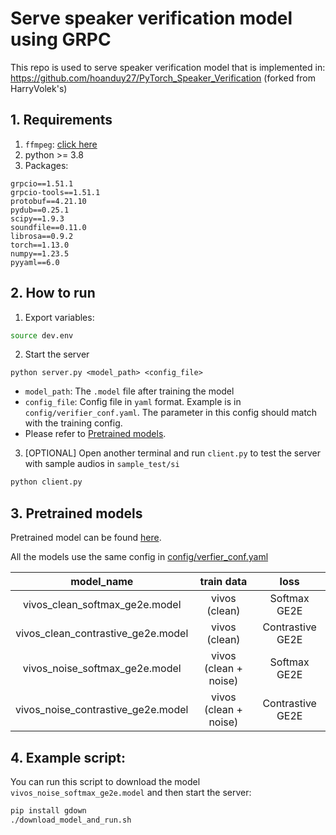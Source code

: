# Serve speaker verification model using GRPC
This repo is used to serve speaker verification model that is implemented in: https://github.com/hoanduy27/PyTorch_Speaker_Verification (forked from HarryVolek's)


## 1. Requirements
1. `ffmpeg`: [click here](https://ffmpeg.org/download.html)
2. python >= 3.8
3. Packages:
```
grpcio==1.51.1
grpcio-tools==1.51.1
protobuf==4.21.10
pydub==0.25.1
scipy==1.9.3
soundfile==0.11.0
librosa==0.9.2
torch==1.13.0
numpy==1.23.5
pyyaml==6.0
```


## 2. How to run
1. Export variables:
```sh
source dev.env
```

2. Start the server
```
python server.py <model_path> <config_file>
```

- `model_path`: The `.model` file after training the model
- `config_file`: Config file in `yaml` format. Example is in `config/verifier_conf.yaml`. The parameter in this config should match with the training config.
- Please refer to [Pretrained models](#pretrained-models).

3. [OPTIONAL] Open another terminal and run `client.py` to test the server with sample audios in `sample_test/si`
```sh
python client.py
```

## 3. Pretrained models <a name="pretrained-model"></a>
Pretrained model can be found [here](https://drive.google.com/drive/folders/1s5UfdLmR2yocsPKUStXSYGNsrvTqgIAW?usp=share_link). 

All the models use the same config in [config/verfier_conf.yaml](config/verifier_conf.yaml)

|model_name|train data|loss|
|:---------:|:---------:|:---------:|
|vivos_clean_softmax_ge2e.model|vivos (clean)|Softmax GE2E|
|vivos_clean_contrastive_ge2e.model|vivos (clean)|Contrastive GE2E|
|vivos_noise_softmax_ge2e.model|vivos (clean + noise)|Softmax GE2E|
|vivos_noise_contrastive_ge2e.model|vivos (clean + noise)|Contrastive GE2E|

## 4. Example script:
You can run this script to download the model `vivos_noise_softmax_ge2e.model` and then start the server:
```sh
pip install gdown
./download_model_and_run.sh
```